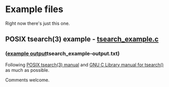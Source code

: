 # Example files

Right now there's just this one.

## POSIX tsearch(3) example - [tsearch_example.c](tsearch_example.c)
### ([example output]()tsearch_example-output.txt)
Following [POSIX tsearch(3) manual](http://pubs.opengroup.org/onlinepubs/9699919799/functions/tdelete.html) and [GNU C Library manual for tsearch()](https://www.gnu.org/software/libc/manual/html_node/Tree-Search-Function.html) as much as possible.

Comments welcome.